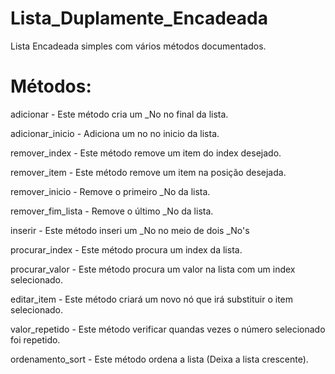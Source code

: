 # Lista_Duplamente_Encadeada
Lista Encadeada simples com vários métodos documentados.

# Métodos: 
adicionar - Este método cria um _No no final da lista.

adicionar_inicio - Adiciona um no no inicio da lista.

remover_index - Este método remove um item do index desejado.

remover_item - Este método remove um item na posição desejada.

remover_inicio - Remove o primeiro _No da lista.

remover_fim_lista - Remove o último _No da lista.

inserir - Este método inseri um _No no meio de dois _No's

procurar_index - Este método procura um index da lista.

procurar_valor - Este método procura um valor na lista com um index selecionado.

editar_item - Este método criará um novo nó que irá substituir o item selecionado.

valor_repetido - Este método verificar quandas vezes o número selecionado foi repetido.

ordenamento_sort - Este método ordena a lista (Deixa a lista crescente).

